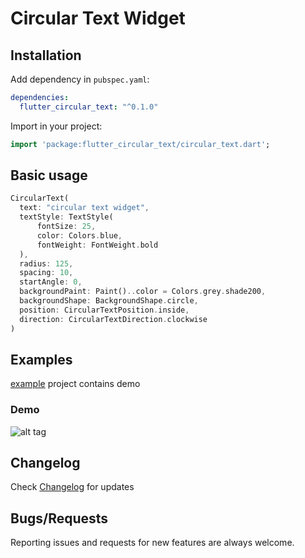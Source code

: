 # Circular Text Widget


## Installation

Add dependency in `pubspec.yaml`:
```yaml
dependencies:
  flutter_circular_text: "^0.1.0"
```

Import in your project:
```dart
import 'package:flutter_circular_text/circular_text.dart';
```

## Basic usage

```dart
CircularText(
  text: "circular text widget",
  textStyle: TextStyle(
      fontSize: 25,
      color: Colors.blue,
      fontWeight: FontWeight.bold
  ),
  radius: 125,
  spacing: 10,
  startAngle: 0,
  backgroundPaint: Paint()..color = Colors.grey.shade200,
  backgroundShape: BackgroundShape.circle,
  position: CircularTextPosition.inside,
  direction: CircularTextDirection.clockwise
)
```

## Examples

[example](https://github.com/faob-dev/flutter_circular_text/tree/master/example) project contains demo

### Demo
![alt tag](https://raw.githubusercontent.com/faob-dev/flutter_circular_text/master/screenshots/circular_text.gif)


## Changelog
Check [Changelog](https://github.com/faob-dev/flutter_circular_text/blob/master/CHANGELOG.md) for updates

## Bugs/Requests
Reporting issues and requests for new features are always welcome.